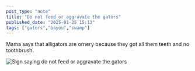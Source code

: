 ```yaml
---
post_type: "note" 
title: "Do not feed or aggravate the gators"
published_date: "2025-01-25 15:13"
tags: ["gators","bayou","swamp"]
---
```


Mama says that alligators are ornery because they got all them teeth and no toothbrush.

![Sign saying do not feed or aggravate the gators](/images/feed/do-not-feed-aggravate-gators.png)